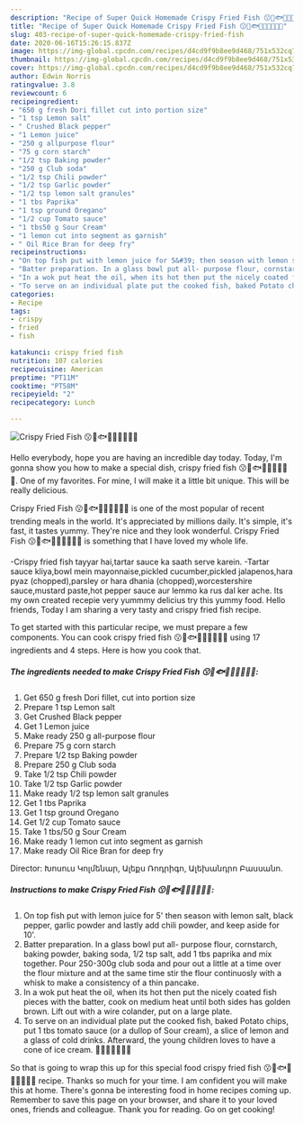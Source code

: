 ```yaml
---
description: "Recipe of Super Quick Homemade Crispy Fried Fish 😗🎏🐟🐠🍟🧀🍋🍅🍦"
title: "Recipe of Super Quick Homemade Crispy Fried Fish 😗🎏🐟🐠🍟🧀🍋🍅🍦"
slug: 403-recipe-of-super-quick-homemade-crispy-fried-fish
date: 2020-06-16T15:26:15.837Z
image: https://img-global.cpcdn.com/recipes/d4cd9f9b8ee9d468/751x532cq70/crispy-fried-fish-😗🎏🐟🐠🍟🧀🍋🍅🍦-recipe-main-photo.jpg
thumbnail: https://img-global.cpcdn.com/recipes/d4cd9f9b8ee9d468/751x532cq70/crispy-fried-fish-😗🎏🐟🐠🍟🧀🍋🍅🍦-recipe-main-photo.jpg
cover: https://img-global.cpcdn.com/recipes/d4cd9f9b8ee9d468/751x532cq70/crispy-fried-fish-😗🎏🐟🐠🍟🧀🍋🍅🍦-recipe-main-photo.jpg
author: Edwin Norris
ratingvalue: 3.8
reviewcount: 6
recipeingredient:
- "650 g fresh Dori fillet cut into portion size"
- "1 tsp Lemon salt"
- " Crushed Black pepper"
- "1 Lemon juice"
- "250 g allpurpose flour"
- "75 g corn starch"
- "1/2 tsp Baking powder"
- "250 g Club soda"
- "1/2 tsp Chili powder"
- "1/2 tsp Garlic powder"
- "1/2 tsp lemon salt granules"
- "1 tbs Paprika"
- "1 tsp ground Oregano"
- "1/2 cup Tomato sauce"
- "1 tbs50 g Sour Cream"
- "1 lemon cut into segment as garnish"
- " Oil Rice Bran for deep fry"
recipeinstructions:
- "On top fish put with lemon juice for 5&#39; then season with lemon salt, black pepper, garlic powder and lastly add chili powder, and keep aside for 10&#39;."
- "Batter preparation. In a glass bowl put all- purpose flour, cornstarch, baking powder, baking soda, 1/2 tsp salt, add 1 tbs paprika and mix together. Pour 250-300g club soda and pour out a little at a time over the flour mixture and at the same time stir the flour continuosly with a whisk to make a consistency of a thin pancake."
- "In a wok put heat the oil, when its hot then put the nicely coated fish pieces with the batter, cook on medium heat until both sides has golden brown. Lift out with a wire colander, put on a large plate."
- "To serve on an individual plate put the cooked fish, baked Potato chips, put 1 tbs tomato sauce (or a dullop of Sour cream), a slice of lemon and a glass of cold drinks. Afterward, the young children loves to have a cone of ice cream. 🎏🤗🍟🧀🍋🍅🍦"
categories:
- Recipe
tags:
- crispy
- fried
- fish

katakunci: crispy fried fish 
nutrition: 107 calories
recipecuisine: American
preptime: "PT11M"
cooktime: "PT58M"
recipeyield: "2"
recipecategory: Lunch

---
```



![Crispy Fried Fish 😗🎏🐟🐠🍟🧀🍋🍅🍦](https://img-global.cpcdn.com/recipes/d4cd9f9b8ee9d468/751x532cq70/crispy-fried-fish-😗🎏🐟🐠🍟🧀🍋🍅🍦-recipe-main-photo.jpg)

Hello everybody, hope you are having an incredible day today. Today, I'm gonna show you how to make a special dish, crispy fried fish 😗🎏🐟🐠🍟🧀🍋🍅🍦. One of my favorites. For mine, I will make it a little bit unique. This will be really delicious.

Crispy Fried Fish 😗🎏🐟🐠🍟🧀🍋🍅🍦 is one of the most popular of recent trending meals in the world. It's appreciated by millions daily. It's simple, it's fast, it tastes yummy. They're nice and they look wonderful. Crispy Fried Fish 😗🎏🐟🐠🍟🧀🍋🍅🍦 is something that I have loved my whole life.

-Crispy fried fish tayyar hai,tartar sauce ka saath serve karein. -Tartar sauce kliya,bowl mein mayonnaise,pickled cucumber,pickled jalapenos,hara pyaz (chopped),parsley or hara dhania (chopped),worcestershire sauce,mustard paste,hot pepper sauce aur lemmo ka rus dal ker ache. Its my own created recepie very yummmy delicius try this yummy food. Hello friends, Today I am sharing a very tasty and crispy fried fish recipe.


To get started with this particular recipe, we must prepare a few components. You can cook crispy fried fish 😗🎏🐟🐠🍟🧀🍋🍅🍦 using 17 ingredients and 4 steps. Here is how you cook that.

<!--inarticleads1-->

##### The ingredients needed to make Crispy Fried Fish 😗🎏🐟🐠🍟🧀🍋🍅🍦:

1. Get 650 g fresh Dori fillet, cut into portion size
1. Prepare 1 tsp Lemon salt
1. Get  Crushed Black pepper
1. Get 1 Lemon juice
1. Make ready 250 g all-purpose flour
1. Prepare 75 g corn starch
1. Prepare 1/2 tsp Baking powder
1. Prepare 250 g Club soda
1. Take 1/2 tsp Chili powder
1. Take 1/2 tsp Garlic powder
1. Make ready 1/2 tsp lemon salt granules
1. Get 1 tbs Paprika
1. Get 1 tsp ground Oregano
1. Get 1/2 cup Tomato sauce
1. Take 1 tbs/50 g Sour Cream
1. Make ready 1 lemon cut into segment as garnish
1. Make ready  Oil Rice Bran for deep fry


Director: Խոսուս Կոլմենար, Ալեքս Ռոդրիգո, Ալեխանդրո Բասսանո. 

<!--inarticleads2-->

##### Instructions to make Crispy Fried Fish 😗🎏🐟🐠🍟🧀🍋🍅🍦:

1. On top fish put with lemon juice for 5&#39; then season with lemon salt, black pepper, garlic powder and lastly add chili powder, and keep aside for 10&#39;.
1. Batter preparation. In a glass bowl put all- purpose flour, cornstarch, baking powder, baking soda, 1/2 tsp salt, add 1 tbs paprika and mix together. Pour 250-300g club soda and pour out a little at a time over the flour mixture and at the same time stir the flour continuosly with a whisk to make a consistency of a thin pancake.
1. In a wok put heat the oil, when its hot then put the nicely coated fish pieces with the batter, cook on medium heat until both sides has golden brown. Lift out with a wire colander, put on a large plate.
1. To serve on an individual plate put the cooked fish, baked Potato chips, put 1 tbs tomato sauce (or a dullop of Sour cream), a slice of lemon and a glass of cold drinks. Afterward, the young children loves to have a cone of ice cream. 🎏🤗🍟🧀🍋🍅🍦




So that is going to wrap this up for this special food crispy fried fish 😗🎏🐟🐠🍟🧀🍋🍅🍦 recipe. Thanks so much for your time. I am confident you will make this at home. There's gonna be interesting food in home recipes coming up. Remember to save this page on your browser, and share it to your loved ones, friends and colleague. Thank you for reading. Go on get cooking!

